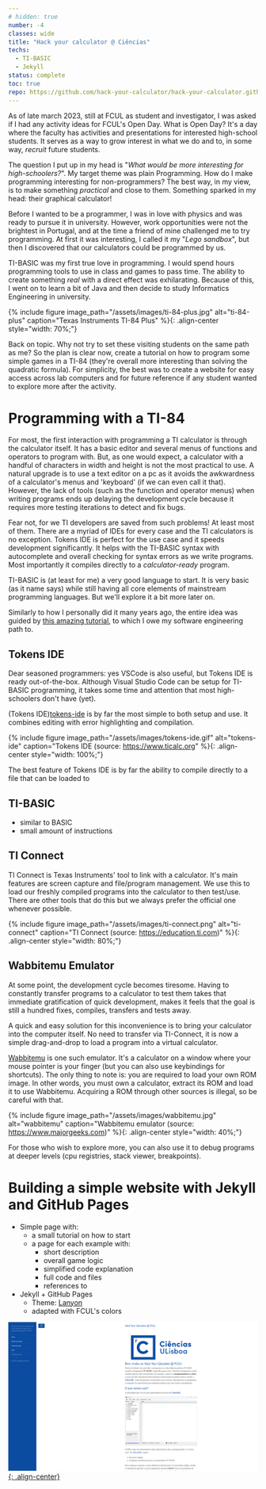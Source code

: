 ```yaml
---
# hidden: true
number: -4
classes: wide
title: "Hack your calculator @ Ciências"
techs:
  - TI-BASIC
  - Jekyll
status: complete
toc: true
repo: https://github.com/hack-your-calculator/hack-your-calculator.github.io
---
```


As of late march 2023, still at FCUL as student and investigator, I was asked if I had any activity
  ideas for FCUL's Open Day. What is Open Day? It's a day where the faculty has activities and 
  presentations for interested high-school students. It serves as a way to grow interest in what
  we do and to, in some way, *recruit* future students.

The question I put up in my head is "*What would be more interesting for high-schoolers?*". My 
  target theme was plain Programming. How do I make programming interesting for non-programmers?
  The best way, in my view, is to make something *practical* and close to them. Something sparked
  in my head: their graphical calculator!

Before I wanted to be a programmer, I was in love with physics and was ready to pursue it in 
  university. However, work opportunities were not the brightest in Portugal, and at the time a 
  friend of mine challenged me to try programming. At first it was interesting, I called it my 
  "*Lego sandbox*", but then I discovered that our calculators could be programmed by us.

TI-BASIC was my first true love in programming. I would spend hours programming tools to use in
  class and games to pass time. The ability to create something *real* with a direct effect
  was exhilarating. Because of this, I went on to learn a bit of Java and then decide to study
  Informatics Engineering in university.

{% include figure image_path="/assets/images/ti-84-plus.jpg" alt="ti-84-plus" caption="Texas Instruments TI-84 Plus" %}{: .align-center style="width: 70%;"}

Back on topic. Why not try to set these visiting students on the same path as me? So the plan
  is clear now, create a tutorial on how to program some simple games in a TI-84
  (they're overall more interesting than solving the quadratic formula). For simplicity, the
  best was to create a website for easy access across lab computers and for future reference
  if any student wanted to explore more after the activity.

# Programming with a TI-84
For most, the first interaction with programming a TI calculator is through the calculator itself.
It has a basic editor and several menus of functions and operators to program with. But, as one 
  would expect, a calculator with a handful of characters in width and height is not the most 
  practical to use. A natural upgrade is to use a text editor on a pc as it avoids the awkwardness
  of a calculator's menus and 'keyboard' (if we can even call it that). However, the lack of 
  tools (such as the function and operator menus) when writing programs ends up delaying the 
  development cycle because it requires more testing iterations to detect and fix bugs.

Fear not, for we TI developers are saved from such problems! At least most of them. There are a 
  myriad of IDEs for every case and the TI calculators is no exception. Tokens IDE is perfect for
  the use case and it speeds development significantly. It helps with the TI-BASIC syntax with
  autocomplete and overall checking for syntax errors as we write programs. Most importantly it
  compiles directly to a *calculator-ready* program.

TI-BASIC is (at least for me) a very good language to start. It is very basic (as it name says)
  while still having all core elements of mainstream programming languages. But we'll explore it
  a bit more later on.

Similarly to how I personally did it many years ago, the entire idea was guided by 
  [this amazing tutorial](ti-basic-developer), to which I owe my software engineering path to.

## Tokens IDE
Dear seasoned programmers: yes VSCode is also useful, but Tokens IDE is ready out-of-the-box.
  Although Visual Studio Code can be setup for TI-BASIC programming, it takes some time and 
  attention that most high-schoolers don't have (yet).

(Tokens IDE)[tokens-ide] is by far the most simple to both setup and use. It combines editing 
  with error highlighting and compilation.

{% include figure image_path="/assets/images/tokens-ide.gif" alt="tokens-ide" caption="Tokens IDE (source: https://www.ticalc.org" %}{: .align-center style="width: 100%;"}

The best feature of Tokens IDE is by far the ability to compile directly to a file that can be
  loaded to 

## TI-BASIC
- similar to BASIC
- small amount of instructions

## TI Connect

TI Connect is Texas Instruments' tool to link with a calculator. It's main features are screen 
  capture and file/program management. We use this to load our freshly compiled programs into
  the calculator to then test/use. There are other tools that do this but we always prefer
  the official one whenever possible.

{% include figure image_path="/assets/images/ti-connect.png" alt="ti-connect" caption="TI Connect (source: https://education.ti.com)" %}{: .align-center style="width: 80%;"}

## Wabbitemu Emulator
At some point, the development cycle becomes tiresome. Having to constantly transfer programs to a 
  calculator to test them takes that immediate gratification of quick development, makes it feels
  that the goal is still a hundred fixes, compiles, transfers and tests away.

A quick and easy solution for this inconvenience is to bring your calculator into the computer 
  itself. No need to transfer via TI-Connect, it is now a simple drag-and-drop to load a program 
  into a virtual calculator. 

[Wabbitemu](wabbitemu) is one such emulator. It's a calculator on a window where your mouse pointer
  is your finger (but you can also use keybindings for shortcuts). The only thing to note is: you
  are required to load your own ROM image. In other words, you must own a calculator, extract its
  ROM and load it to use Wabbitemu. Acquiring a ROM through other sources is illegal, so be 
  careful with that.

{% include figure image_path="/assets/images/wabbitemu.jpg" alt="wabbitemu" caption="Wabbitemu emulator (source: https://www.majorgeeks.com)" %}{: .align-center style="width: 40%;"}

For those who wish to explore more, you can also use it to debug programs at deeper levels (cpu 
  registries, stack viewer, breakpoints). 

# Building a simple website with Jekyll and GitHub Pages
- Simple page with:
  - a small tutorial on how to start
  - a page for each example with:
    - short description
    - overall game logic
    - simplified code explanation
    - full code and files
    - references to 
- Jekyll + GitHub Pages
  - Theme: [Lanyon](https://lanyon.getpoole.com/)
  - adapted with FCUL's colors

[![styled-image](/assets/images/hack-your-calculator-home.png " "){: .align-center}](/assets/images/hack-your-calculator-home.png "Home page")

[ti-basic-developer]: http://tibasicdev.wikidot.com/
[tokens-ide]: https://www.ticalc.org/archives/files/fileinfo/433/43315.html
[wabbitemu]: http://wabbitemu.org/